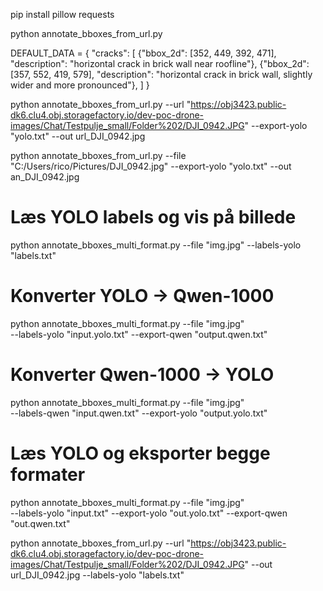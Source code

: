 
pip install pillow requests

python annotate_bboxes_from_url.py


DEFAULT_DATA = {
    "cracks": [
        {"bbox_2d": [352, 449, 392, 471], "description": "horizontal crack in brick wall near roofline"},
        {"bbox_2d": [357, 552, 419, 579], "description": "horizontal crack in brick wall, slightly wider and more pronounced"},
    ]
}


python annotate_bboxes_from_url.py --url "https://obj3423.public-dk6.clu4.obj.storagefactory.io/dev-poc-drone-images/Chat/Testpulje_small/Folder%202/DJI_0942.JPG" --export-yolo "yolo.txt" --out url_DJI_0942.jpg


python annotate_bboxes_from_url.py --file "C:/Users/rico/Pictures/DJI_0942.jpg" --export-yolo "yolo.txt" --out an_DJI_0942.jpg


# Læs YOLO labels og vis på billede
python annotate_bboxes_multi_format.py --file "img.jpg" --labels-yolo "labels.txt"

# Konverter YOLO → Qwen-1000
python annotate_bboxes_multi_format.py --file "img.jpg" \
  --labels-yolo "input.yolo.txt" --export-qwen "output.qwen.txt"

# Konverter Qwen-1000 → YOLO
python annotate_bboxes_multi_format.py --file "img.jpg" \
  --labels-qwen "input.qwen.txt" --export-yolo "output.yolo.txt"

# Læs YOLO og eksporter begge formater
python annotate_bboxes_multi_format.py --file "img.jpg" \
  --labels-yolo "input.txt" --export-yolo "out.yolo.txt" --export-qwen "out.qwen.txt"

  python annotate_bboxes_from_url.py --url "https://obj3423.public-dk6.clu4.obj.storagefactory.io/dev-poc-drone-images/Chat/Testpulje_small/Folder%202/DJI_0942.JPG" --out url_DJI_0942.jpg --labels-yolo "labels.txt"
